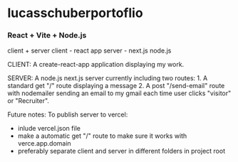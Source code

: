 # lucasschuberportoflio

### React + Vite + Node.js

client + server 
client - react app
server - next.js node.js

CLIENT: 
A create-react-app application displaying my work.

SERVER: 
A node.js next.js server currently including two routes:
    1. A standard get "/" route displaying a message
    2. A post "/send-email" route with nodemailer sending an email to my gmail each time user clicks "visitor" or "Recruiter".

Future notes:
To publish server to vercel:
- inlude vercel.json file
- make a automatic get "/" route to make sure it works with verce.app.domain 
- preferably separate client and server in different folders in project root